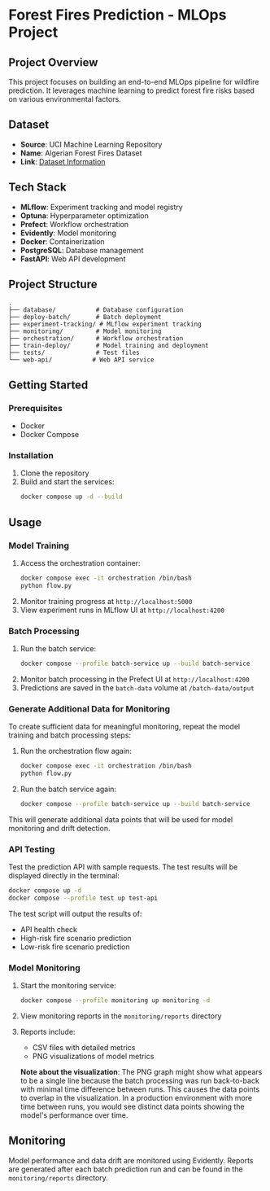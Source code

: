 # Forest Fires Prediction - MLOps Project

## Project Overview

This project focuses on building an end-to-end MLOps pipeline for wildfire prediction. It leverages machine learning to predict forest fire risks based on various environmental factors.

## Dataset

- **Source**: UCI Machine Learning Repository
- **Name**: Algerian Forest Fires Dataset
- **Link**: [Dataset Information](https://archive.ics.uci.edu/dataset/547/algerian+forest+fires+dataset)

## Tech Stack

- **MLflow**: Experiment tracking and model registry
- **Optuna**: Hyperparameter optimization
- **Prefect**: Workflow orchestration
- **Evidently**: Model monitoring
- **Docker**: Containerization
- **PostgreSQL**: Database management
- **FastAPI**: Web API development

## Project Structure

```
.
├── database/           # Database configuration
├── deploy-batch/       # Batch deployment
├── experiment-tracking/ # MLflow experiment tracking
├── monitoring/         # Model monitoring
├── orchestration/      # Workflow orchestration
├── train-deploy/       # Model training and deployment
├── tests/              # Test files
└── web-api/           # Web API service
```

## Getting Started

### Prerequisites

- Docker
- Docker Compose

### Installation

1. Clone the repository
2. Build and start the services:
   ```bash
   docker compose up -d --build
   ```

## Usage

### Model Training

1. Access the orchestration container:
   ```bash
   docker compose exec -it orchestration /bin/bash
   python flow.py
   ```
2. Monitor training progress at `http://localhost:5000`
3. View experiment runs in MLflow UI at `http://localhost:4200`

### Batch Processing

1. Run the batch service:
   ```bash
   docker compose --profile batch-service up --build batch-service
   ```
2. Monitor batch processing in the Prefect UI at `http://localhost:4200`
3. Predictions are saved in the `batch-data` volume at `/batch-data/output`

### Generate Additional Data for Monitoring

To create sufficient data for meaningful monitoring, repeat the model training and batch processing steps:

1. Run the orchestration flow again:

   ```bash
   docker compose exec -it orchestration /bin/bash
   python flow.py
   ```

2. Run the batch service again:
   ```bash
   docker compose --profile batch-service up --build batch-service
   ```

This will generate additional data points that will be used for model monitoring and drift detection.

### API Testing

Test the prediction API with sample requests. The test results will be displayed directly in the terminal:

```bash
docker compose up -d
docker compose --profile test up test-api
```

The test script will output the results of:

- API health check
- High-risk fire scenario prediction
- Low-risk fire scenario prediction

### Model Monitoring

1. Start the monitoring service:
   ```bash
   docker compose --profile monitoring up monitoring -d
   ```
2. View monitoring reports in the `monitoring/reports` directory
3. Reports include:

   - CSV files with detailed metrics
   - PNG visualizations of model metrics

   **Note about the visualization**: The PNG graph might show what appears to be a single line because the batch processing was run back-to-back with minimal time difference between runs. This causes the data points to overlap in the visualization. In a production environment with more time between runs, you would see distinct data points showing the model's performance over time.

## Monitoring

Model performance and data drift are monitored using Evidently. Reports are generated after each batch prediction run and can be found in the `monitoring/reports` directory.
